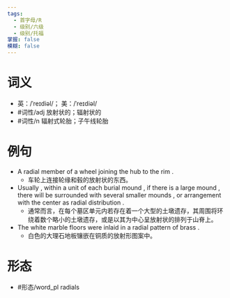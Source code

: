 ```yaml
---
tags:
  - 首字母/R
  - 级别/六级
  - 级别/托福
掌握: false
模糊: false
---
```

# 词义
- 英：/ˈreɪdiəl/； 美：/ˈreɪdiəl/
- #词性/adj  放射状的；辐射状的
- #词性/n  辐射式轮胎；子午线轮胎
# 例句
- A radial member of a wheel joining the hub to the rim .
	- 车轮上连接轮缘和毂的放射状的东西。
- Usually , within a unit of each burial mound , if there is a large mound , there will be surrounded with several smaller mounds , or arrangement with the center as radial distribution .
	- 通常而言，在每个墓区单元内若存在着一个大型的土墩遗存，其周围将环绕着数个略小的土墩遗存，或是以其为中心呈放射状的排列于山脊上。
- The white marble floors were inlaid in a radial pattern of brass .
	- 白色的大理石地板镶嵌在铜质的放射形图案中。
# 形态
- #形态/word_pl radials
